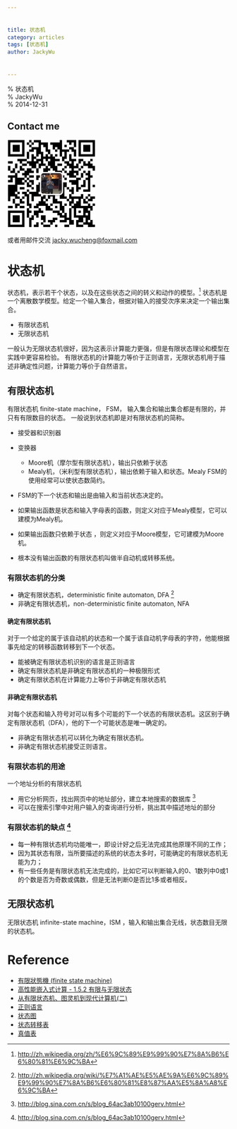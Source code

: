 ```yaml
---

  
title: 状态机  
category: articles  
tags: [状态机]  
author: JackyWu  
  

---
```


% 状态机  
% JackyWu  
% 2014-12-31

## Contact me

![](/assets/images/weixin-pic-jackywu.jpg)

或者用邮件交流 <a href="mailto:jacky.wucheng@foxmail.com">jacky.wucheng@foxmail.com</a>
# 状态机


状态机，表示若干个状态，以及在这些状态之间的转义和动作的模型。[^1]
状态机是一个离散数学模型。给定一个输入集合，根据对输入的接受次序来决定一个输出集合。

[^1]: http://zh.wikipedia.org/zh/%E6%9C%89%E9%99%90%E7%8A%B6%E6%80%81%E6%9C%BA

- 有限状态机
- 无限状态机

一般认为无限状态机很好，因为这表示计算能力更强，但是有限状态理论和模型在实践中更容易检验。
有限状态机的计算能力等价于正则语言，无限状态机用于描述非确定性问题，计算能力等价于自然语言。

## 有限状态机

有限状态机 finite-state machine， FSM， 输入集合和输出集合都是有限的，并只有有限数目的状态。
一般说到状态机即是对有限状态机的简称。


- 接受器和识别器

- 变换器
	- Moore机（摩尔型有限状态机），输出只依赖于状态
	- Mealy机，（米利型有限状态机），输出依赖于输入和状态。Mealy FSM的使用经常可以使状态数简约。
- FSM的下一个状态和输出是由输入和当前状态决定的。


- 如果输出函数是状态和输入字母表的函数，则定义对应于Mealy模型，它可以建模为Mealy机。
- 如果输出函数只依赖于状态 ，则定义对应于Moore模型，它可建模为Moore机。
- 根本没有输出函数的有限状态机叫做半自动机或转移系统。

### 有限状态机的分类

- 确定有限状态机，deterministic finite automaton, DFA [^4]
- 非确定有限状态机，non-deterministic finite automaton, NFA

[^4]: http://zh.wikipedia.org/wiki/%E7%A1%AE%E5%AE%9A%E6%9C%89%E9%99%90%E7%8A%B6%E6%80%81%E8%87%AA%E5%8A%A8%E6%9C%BA

#### 确定有限状态机

对于一个给定的属于该自动机的状态和一个属于该自动机字母表的字符，他能根据事先给定的转移函数转移到下一个状态。

- 能被确定有限状态机识别的语言是正则语言
- 确定有限状态机是非确定有限状态机的一种极限形式
- 确定有限状态机在计算能力上等价于非确定有限状态机

#### 非确定有限状态机

对每个状态和输入符号对可以有多个可能的下一个状态的有限状态机。这区别于确定有限状态机（DFA），他的下一个可能状态是唯一确定的。

- 非确定有限状态机可以转化为确定有限状态机。
- 非确定有限状态机接受正则语言。

### 有限状态机的用途

一个地址分析的有限状态机

- 用它分析网页，找出网页中的地址部分，建立本地搜索的数据库 [^2]
- 可以在搜索引擎中对用户输入的查询进行分析，挑出其中描述地址的部分

### 有限状态机的缺点 [^3]

-  每一种有限状态机均功能唯一，即设计好之后无法完成其他原理不同的工作；
-  因为其状态有限，当所要描述的系统的状态太多时，可能确定的有限状态机无能为力；
-  有一些任务是有限状态机无法完成的，比如它可以判断输入的0、1数列中0或1的个数是否为奇数或偶数，但是无法判断0是否比1多或者相反。

[^2]: http://blog.sina.com.cn/s/blog_64ac3ab10100gerv.html
[^3]: http://blog.sina.com.cn/s/blog_64ac3ab10100gerv.html

## 无限状态机

无限状态机 infinite-state machine，ISM ，输入和输出集合无线，状态数目无限的状态机。



# Reference

- [有限狀態機 (finite state machine)](http://nthucad.cs.nthu.edu.tw/~yyliu/personal/nou/04ds/fsm.html)
- [高性能嵌入式计算 - 1.5.2 有限与无限状态](http://book.51cto.com/art/201006/208688.htm)
- [从有限状态机、图灵机到现代计算机(二)](http://blog.sina.com.cn/s/blog_64ac3ab10100gerv.html)
- [正则语言](http://zh.wikipedia.org/wiki/%E6%AD%A3%E5%88%99%E8%AF%AD%E8%A8%80)
- [状态图](http://zh.wikipedia.org/wiki/%E7%8A%B6%E6%80%81%E5%9B%BE)
- [状态转移表](http://zh.wikipedia.org/wiki/%E7%8A%B6%E6%80%81%E8%BD%AC%E7%A7%BB%E8%A1%A8)
- [真值表](http://zh.wikipedia.org/zh-cn/%E7%9C%9F%E5%80%BC%E8%A1%A8)
